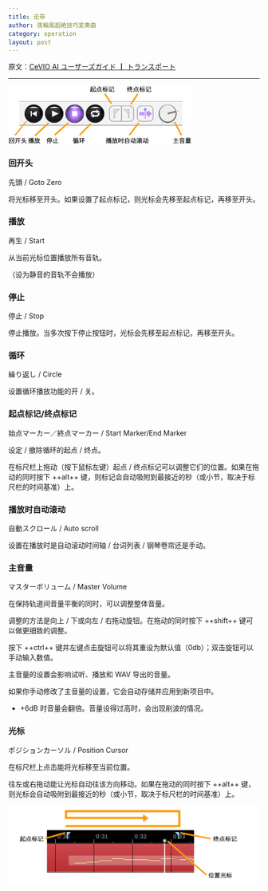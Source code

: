 ```yaml
---
title: 走带
author: 夜輪風超絶技巧変奏曲
category: operation
layout: post
---
```

原文：[CeVIO AI ユーザーズガイド ┃ トランスポート](https://cevio.jp/guide/cevio_ai/operation/transport/)

---

![走带](images/2.3.1.png)

### 回开头

先頭 / Goto Zero

将光标移至开头。如果设置了起点标记，则光标会先移至起点标记，再移至开头。

### 播放

再生 / Start

从当前光标位置播放所有音轨。

（设为静音的音轨不会播放）

### 停止

停止 / Stop

停止播放。当多次按下停止按钮时，光标会先移至起点标记，再移至开头。

### 循环

繰り返し / Circle

设置循环播放功能的开 / 关。

### 起点标记/终点标记

始点マーカー／終点マーカー / Start Marker/End Marker

设定 / 撤除循环的起点 / 终点。

在标尺栏上拖动（按下鼠标左键）起点 / 终点标记可以调整它们的位置。如果在拖动的同时按下 ++alt++ 键，则标记会自动吸附到最接近的秒（或小节，取决于标尺栏的时间基准）上。

### 播放时自动滚动

自動スクロール / Auto scroll

设置在播放时是自动滚动时间轴 / 台词列表 / 钢琴卷帘还是手动。

### 主音量

マスターボリューム / Master Volume

在保持轨道间音量平衡的同时，可以调整整体音量。

调整的方法是向上 / 下或向左 / 右拖动旋钮。在拖动的同时按下 ++shift++ 键可以做更细致的调整。

按下 ++ctrl++ 键并左键点击旋钮可以将其重设为默认值（0db）；双击旋钮可以手动输入数值。

主音量的设置会影响试听、播放和 WAV 导出的音量。

如果你手动修改了主音量的设置，它会自动存储并应用到新项目中。

* +6dB 时音量会翻倍。音量设得过高时，会出现削波的情况。

### 光标

ポジションカーソル / Position Cursor

在标尺栏上点击能将光标移至当前位置。

往左或右拖动能让光标自动往该方向移动。如果在拖动的同时按下 ++alt++ 键，则光标会自动吸附到最接近的秒（或小节，取决于标尺栏的时间基准）上。

![光标](images/2.3.2.png)
